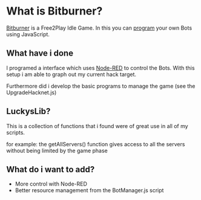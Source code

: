 # What is Bitburner?

[Bitburner](https://store.steampowered.com/app/1812820/Bitburner/) is a Free2Play Idle Game. In this you can [program](https://github.com/danielyxie/bitburner/blob/dev/markdown/bitburner.ns.md) your own Bots using JavaScript.

## What have i done

I programed a interface which uses [Node-RED](https://nodered.org/) to control the Bots. With this setup i am able to graph out my current hack target.

Furthermore did i develop the basic programs to manage the game (see the UpgradeHacknet.js)

## LuckysLib?

This is a collection of functions that i found were of great use in all of my scripts.

for example:
the getAllServers() function gives access to all the servers without being limited by the game phase

## What do i want to add?

- More control with Node-RED
- Better resource management from the BotManager.js script
